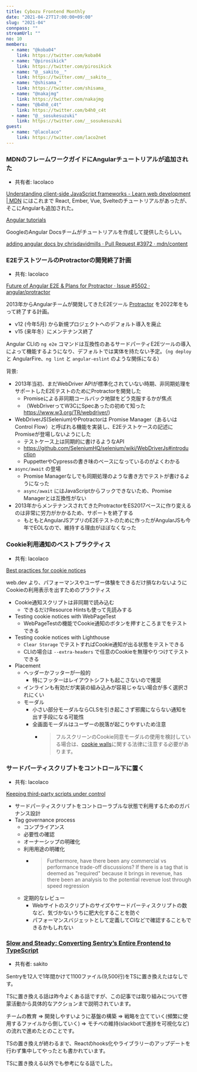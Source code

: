 ```yaml
---
title: Cybozu Frontend Monthly
date: "2021-04-27T17:00:00+09:00"
slug: "2021-04"
connpass: ""
streamUrl: ""
no: 10
members:
  - name: "@koba04"
    link: https://twitter.com/koba04
  - name: "@pirosikick"
    link: https://twitter.com/pirosikick
  - name: "@__sakito__"
    link: https://twitter.com/__sakito__
  - name: "@shisama_"
    link: https://twitter.com/shisama_
  - name: "@nakajmg"
    link: https://twitter.com/nakajmg
  - name: "@b4h0_c4t"
    link: https://twitter.com/b4h0_c4t
  - name: "@__sosukesuzuki"
    link: https://twitter.com/__sosukesuzuki
guest:
  - name: "@lacolaco"
    link: https://twitter.com/laco2net
---
```


### MDNのフレームワークガイドにAngularチュートリアルが追加された

- 共有者: lacolaco

[Understanding client\-side JavaScript frameworks \- Learn web development \| MDN](https://developer.mozilla.org/en-US/docs/Learn/Tools_and_testing/Client-side_JavaScript_frameworks) にはこれまで React, Ember, Vue, Svelteのチュートリアルがあったが、そこにAngularも追加された。

[Angular tutorials](https://developer.mozilla.org/en-US/docs/Learn/Tools_and_testing/Client-side_JavaScript_frameworks#angular_tutorials)

GoogleのAngular Docsチームがチュートリアルを作成して提供したらしい。

[adding angular docs by chrisdavidmills · Pull Request \#3972 · mdn/content](https://github.com/mdn/content/pull/3972)


### E2EテストツールのProtractorの開発終了計画

- 共有: lacolaco

[Future of Angular E2E & Plans for Protractor · Issue \#5502 · angular/protractor](https://github.com/angular/protractor/issues/5502)

2013年からAngularチームが開発してきたE2Eツール [Protractor](https://github.com/angular/protractor) を2022年をもって終了する計画。

- v12 (今年5月) から新規プロジェクトへのデフォルト導入を廃止
- v15 (来年冬）にメンテナンス終了

Angular CLIの `ng e2e` コマンドは互換性のあるサードパーティE2Eツールの導入によって機能するようになり、デフォルトでは実体を持たない予定。（`ng deploy` と AngularFire、`ng lint` と `angular-eslint` のような関係になる）

背景: 

- 2013年当初、まだWebDriver APIが標準化されていない時期、非同期処理をサポートしたE2EテストのためにProtractorを開発した
  - Promiseによる非同期コールバック地獄をどう克服するかが焦点
  -  （WebDriverってW3CにSpecあったの初めて知った https://www.w3.org/TR/webdriver/)
- WebDriverJS(Selenium)やProtractorは Promise Manager（あるいはControl Flow）と呼ばれる機能を実装し、E2Eテストケースの記述にPromiseが登場しないようにした
  - テストケース上は同期的に書けるようなAPI
  - https://github.com/SeleniumHQ/selenium/wiki/WebDriverJs#introduction
  - PuppetterやCypressの書き味のベースになっているのがよくわかる
- `async/await` の登場
  - Promise Managerなしでも同期処理のような書き方でテストが書けるようになった
  - `async/await` にはJavaScriptからフックできないため、Promise Managerとは互換性がない
- 2013年からメンテナンスされてきたProtractorをES2017ベースに作り変えるのは非常に労力がかかるため、サポートを終了する
  - もともとAngularJSアプリのE2Eテストのために作ったがAngularJSも今年でEOLなので、維持する理由がほぼなくなった

### Cookie利用通知のベストプラクティス

- 共有: lacolaco

[Best practices for cookie notices](https://web.dev/cookie-notice-best-practices/)

web.dev より、パフォーマンスやユーザー体験をできるだけ損なわないようにCookieの利用表示を出すためのプラクティス

- Cookie通知スクリプトは非同期で読み込む 
  - できるだけResource Hintsも使って先読みする
- Testing cookie notices with WebPageTest
  - WebPageTestの機能でCookie通知のボタンを押すところまでをテストできる
- Testing cookie notices with Lighthouse
  - `Clear Storage` でテストすればCookie通知が出る状態をテストできる
  - CLIの場合は `--extra-headers` で任意のCookieを無理やりつけてテストできる
- Placement
  - ヘッダーかフッターが一般的
    - 特にフッターはレイアウトシフトも起こさないので推奨
  - インラインも有効だが実装の組み込みが容易じゃない場合が多く選択されにくい
  - モーダル
    - 小さい部分モーダルならCLSを引き起こさず邪魔にならない通知を出す手段になる可能性
    - 全画面モーダルはユーザーの脱落が起こりやすいため注意
      - > フルスクリーンのCookie同意モーダルの使用を検討している場合は、[cookie walls](https://techcrunch.com/2020/05/06/no-cookie-consent-walls-and-no-scrolling-isnt-consent-says-eu-data-protection-body/)に関する法律に注意する必要があります。


### サードパーティスクリプトをコントロール下に置く

- 共有: lacolaco

[Keeping third\-party scripts under control](https://web.dev/controlling-third-party-scripts/)

- サードパーティスクリプトをコントローラブルな状態で利用するためのガバナンス設計
- Tag governance process
  - コンプライアンス
  - 必要性の確認
  - オーナーシップの明確化
  - 利用用途の明確化
    - > Furthermore, have there been any commercial vs performance trade-off discussions? If there is a tag that is deemed as "required" because it brings in revenue, has there been an analysis to the potential revenue lost through speed regression
  - 定期的なレビュー
    - Webサイトのスクリプトのサイズやサードパーティスクリプトの数など、気づかないうちに肥大化することを防ぐ
    - パフォーマンスバジェットとして定義してCIなどで確認することもできるかもしれない


### [Slow and Steady: Converting Sentry’s Entire Frontend to TypeScript](https://blog.sentry.io/2021/04/12/slow-and-steady-converting-sentrys-entire-frontend-to-typescript)

- 共有者: sakito

Sentryを12人で1年間かけて1100ファイル(9,500行)をTSに置き換えたはなしです。

TSに置き換える話は昨今よくある話ですが、この記事では取り組みについて啓蒙活動から具体的なアクションまで説明されています。

チームの教育 => 開発しやすいように基盤の構築 => 戦略を立てていく(頻繁に使用するファイルから倒していく) => モチベの維持(slackbotで進捗を可視化など)の流れで進めたとのことです。

TSの置き換えが終わるまで、Reactのhooks化やライブラリーのアップデートを行わず集中してやったとも書かれています。

TSに置き換える以外でも参考になる話でした。


